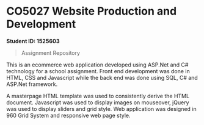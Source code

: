 # CO5027 Website Production and Development
**Student ID: 1525603**
> Assignment Repository

This is an ecommerce web application developed using ASP.Net and C# technology for a school assignment. Front end development was done in HTML, CSS and Javascript while the back end was done using SQL, C# and ASP.Net framework. 

A masterpage HTML template was used to consistently derive the HTML document.
Javascript was used to display images on mouseover, jQuery was used to display sliders and grid style.
Web application was designed in 960 Grid System and responsive web page style. 
